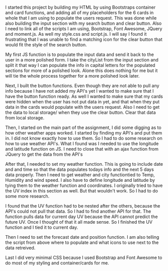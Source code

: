 I started this project by building my HTML by using Bootstraps container and card functions, and adding all of my placeholders for the 6 cards in whole that I am using to populate the users request. This was done while also building the input section with my search button and clear button. Also I need to link all of the scripts I am using, Bootstrap, Font Awesome, JQuery and moment.js. As well my style.css and script.js. I will say I found it frustrating that I was unable to find a matching icon for the clear button that would fit the style of the search button.

My first JS function is to populate the input data and send it back to the user in a more polished form. I take the cityList from the input section and split it that way I can populate the info in capital letters for the populated sections for more of a polished look. Alone this does nothing for me but it will tie the whole process together for a more polished look later.

Next, I built the button functions. Even though they are not able to pull any info because I have not added my API's yet I wanted to make sure that I have the button function ready. As well I wanted to make sure that my cards were hidden when the user has not put data in yet, and that when they put data in the cards would populate with the users request. Also I need to get the data to local storage/ when they use the clear button. Clear that data from local storage.

Then, I started on the main part of the assignment, I did some digging as to how other weather apps worked. I started by finding my API's and put them in. I did not know exactly how to use them. So I had to do some research on how to use weather API's. What I found was I needed to use the longitude and latitude function on JS. I need to close that with an ajax function from JQuery to get the data from the API's

After that, I needed to set my weather function. This is going to include date and and time so that the data populates todays info and the next 5 days data properly. Then I need to get weather and city functiontied to Temp, Humidity and wind speed. I also have to define longitude and latitude by tying them to the weather function and coordinates. I originally tried to have the UV index in this section as well. But that wouldn't work. So I had to do some more research. 

I found that the UV function had to be nested after the others, because the API's could not pull that data. So I had to find another API for that. The function pulls data for current day UV because the API cannot predict the future UV. Once I thought of that it all made sense. So I finished the UV function and I tied it to current day.

Then I need to set the forecast date and position function. I am also telling the script from above where to populate and what icons to use next to the data retreived. 

Last I did very minimal CSS because I used Bootstrap and Font Awesome to do most of my styling and container/cards for me. 